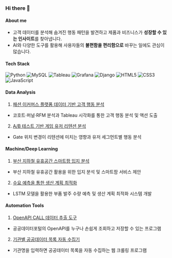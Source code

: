 ### Hi there 👋

#### About me

- 고객 데이터를 분석해 숨겨진 행동 패턴을 발견하고 제품과 비즈니스가 **성장할 수 있는 인사이트**를 찾아냅니다.
- AI와 다양한 도구를 활용해 사용자들의 **불편함을 편리함으로** 바꾸는 일에도 관심이 많습니다.

#### Tech Stack

![Python](https://img.shields.io/badge/Python-ffffff?style=flat-square&logo=python&logoColor=3776AB)
![MySQL](https://img.shields.io/badge/MySQL-ffffff?style=flat-square&logo=mysql&logoColor=4479A1)
![Tableau](https://img.shields.io/badge/Tableau-ffffff?style=flat-square&logo=tableau&logoColor=E97627)
![Grafana](https://img.shields.io/badge/Grafana-ffffff?style=flat-square&logo=grafana&logoColor=F46800)
![Django](https://img.shields.io/badge/Django-ffffff?style=flat-square&logo=django&logoColor=092E20)
![HTML5](https://img.shields.io/badge/HTML5-ffffff?style=flat-square&logo=html5&logoColor=E34F26)
![CSS3](https://img.shields.io/badge/CSS3-ffffff?style=flat-square&logo=css3&logoColor=1572B6)
![JavaScript](https://img.shields.io/badge/JavaScript-ffffff?style=flat-square&logo=javascript&logoColor=F7DF1E)

#### Data Analysis

1. [패션 이커머스 플랫폼 데이터 기반 고객 행동 분석](https://github.com/sparky1543/e-commerce)  
  - 코호트·퍼널·RFM 분석과 Tableau 시각화를 통한 고객 행동 분석 및 액션 도출

2. [A/B 테스트 기반 게임 유저 리텐션 분석](https://github.com/sparky1543/cookiecats-abtest)  
  - Gate 위치 변경이 리텐션에 미치는 영향과 유저 세그먼트별 행동 분석

#### Machine/Deep Learning

1. [부산 지하철 유휴공간 스마트팜 입지 분석](https://github.com/sparky1543/metro-farm)
  - 부산 지하철 유휴공간 활용을 위한 입지 분석 및 스마트팜 서비스 제안

2. [수요 예측을 통한 생산 계획 최적화](https://github.com/sparky1543/prod-planning)
  - LSTM 모델을 활용한 부품 발주 수량 예측 및 생산 계획 최적화 시스템 개발


#### Automation Tools

1. [OpenAPI CALL 데이터 추출 도구](https://github.com/sparky1543/openapi-call)
  - 공공데이터포털의 OpenAPI를 누구나 손쉽게 조회하고 저장할 수 있는 프로그램

2. [기관별 공공데이터 목록 자동 수집기](https://github.com/sparky1543/public-data-crawler)
  - 기관명을 입력하면 공공데이터 목록을 자동 수집하는 웹 크롤링 프로그램
